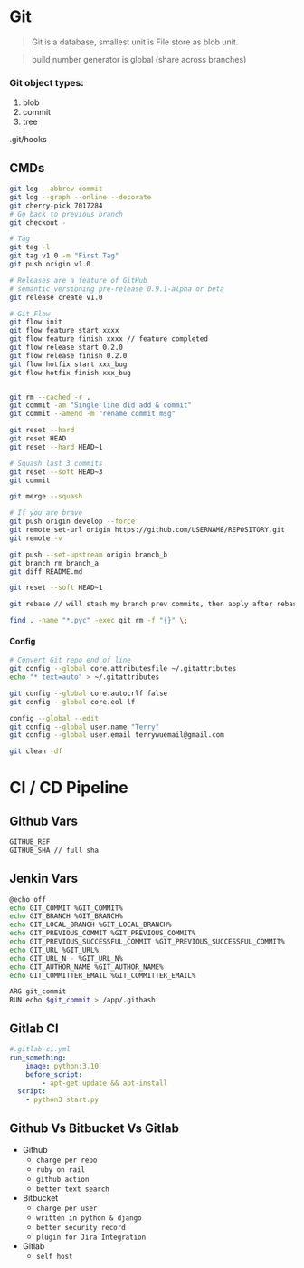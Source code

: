 # Git
> Git is a database, smallest unit is File store as blob unit.

> build number generator is global (share across branches)
### Git object types:
1. blob
2. commit
3. tree

.git/hooks

## CMDs
```bash
git log --abbrev-commit
git log --graph --online --decorate
git cherry-pick 7017284
# Go back to previous branch
git checkout -

# Tag
git tag -l
git tag v1.0 -m "First Tag"
git push origin v1.0 

# Releases are a feature of GitHub
# semantic versioning pre-release 0.9.1-alpha or beta
git release create v1.0

# Git Flow
git flow init
git flow feature start xxxx
git flow feature finish xxxx // feature completed
git flow release start 0.2.0
git flow release finish 0.2.0
git flow hotfix start xxx_bug
git flow hotfix finish xxx_bug


git rm --cached -r .
git commit -am "Single line did add & commit"
git commit --amend -m "rename commit msg"

git reset --hard
git reset HEAD
git reset --hard HEAD~1

# Squash last 3 commits
git reset --soft HEAD~3
git commit

git merge --squash

# If you are brave
git push origin develop --force
git remote set-url origin https://github.com/USERNAME/REPOSITORY.git
git remote -v

git push --set-upstream origin branch_b
git branch rm branch_a
git diff README.md

git reset --soft HEAD~1

git rebase // will stash my branch prev commits, then apply after rebase branch

find . -name "*.pyc" -exec git rm -f "{}" \;
```

#### Config
```bash
# Convert Git repo end of line
git config --global core.attributesfile ~/.gitattributes
echo "* text=auto" > ~/.gitattributes

git config --global core.autocrlf false
git config --global core.eol lf

config --global --edit
git config --global user.name "Terry"
git config --global user.email terrywuemail@gmail.com

git clean -df
```

# CI / CD Pipeline
## Github Vars
```bash
GITHUB_REF
GITHUB_SHA // full sha
```

## Jenkin Vars
```bash
@echo off
echo GIT_COMMIT %GIT_COMMIT% 
echo GIT_BRANCH %GIT_BRANCH%
echo GIT_LOCAL_BRANCH %GIT_LOCAL_BRANCH%
echo GIT_PREVIOUS_COMMIT %GIT_PREVIOUS_COMMIT%
echo GIT_PREVIOUS_SUCCESSFUL_COMMIT %GIT_PREVIOUS_SUCCESSFUL_COMMIT%
echo GIT_URL %GIT_URL%
echo GIT_URL_N - %GIT_URL_N%
echo GIT_AUTHOR_NAME %GIT_AUTHOR_NAME%
echo GIT_COMMITTER_EMAIL %GIT_COMMITTER_EMAIL%

ARG git_commit
RUN echo $git_commit > /app/.githash
```

## Gitlab CI
```yml
#.gitlab-ci.yml
run_something:
	image: python:3.10
	before_script:
		- apt-get update && apt-install
  script:
    - python3 start.py
```

## Github Vs Bitbucket Vs Gitlab
- Github
	- `charge per repo`
	- `ruby on rail`
	- `github action`
	- `better text search`
- Bitbucket
  - `charge per user`
  - `written in python & django`
  - `better security record`
  - `plugin for Jira Integration`
- Gitlab
  - `self host`